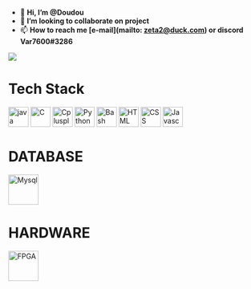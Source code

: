 - 👋 **Hi, I’m @Doudou**
- 💞️ **I’m looking to collaborate on project** 
- 📫 **How to reach me [e-mail](mailto: zeta2@duck.com) or discord Var7600#3286**

![](https://komarev.com/ghpvc/?username=DD7600)

# Tech Stack

<img src="https://cdn.jsdelivr.net/gh/devicons/devicon/icons/java/java-original-wordmark.svg" alt="java" width="40" height="40"/> <img src="https://cdn.jsdelivr.net/gh/devicons/devicon/icons/c/c-original.svg" alt="C" width="40" height="40" /> <img src="https://cdn.jsdelivr.net/gh/devicons/devicon/icons/cplusplus/cplusplus-original.svg" alt="Cplusplus" width="40" height="40" /> <img src="https://cdn.jsdelivr.net/gh/devicons/devicon/icons/python/python-original.svg" alt="Python" width="40" height="40"/> <img src="https://cdn.jsdelivr.net/gh/devicons/devicon/icons/bash/bash-original.svg" alt="Bash" width="40" height="40"/>  <img src="https://cdn.jsdelivr.net/gh/devicons/devicon/icons/html5/html5-original.svg" alt="HTML" width="40" height="40" />  <img src="https://cdn.jsdelivr.net/gh/devicons/devicon/icons/css3/css3-original.svg" alt="CSS" width="40" height="40" /> <img src="https://cdn.jsdelivr.net/gh/devicons/devicon/icons/javascript/javascript-original.svg" alt="Javascript" width="40" height="40" />
# DATABASE
<img src="https://cdn.jsdelivr.net/gh/devicons/devicon/icons/mysql/mysql-original-wordmark.svg" alt="Mysql" width="60" height="60" />

# HARDWARE 

<img src="https://www.meldium.com/wp-content/uploads/2018/11/FpgaServices.png" alt="FPGA" width="60" height="60" />
          
          
          
          
          
          
          
          
<!---
DD7600/DD7600 is a ✨ special ✨ repository because its `README.md` (this file) appears on your GitHub profile.
You can click the Preview link to take a look at your changes.
--->
